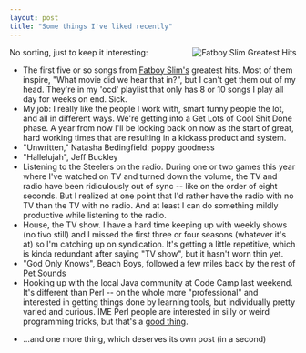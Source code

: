 ```yaml
---
layout: post
title: "Some things I've liked recently"
---
```




<img src="http://www.cwinters.com/images/blog/fatboy_slim_cover.jpg" alt="Fatboy Slim Greatest Hits" align="right" />
<p>No sorting, just to keep it interesting:</p>

<p><ul>
  <li>The first five or so songs from <a href="http://www.amazon.com/Greatest-Hits-Why-Try-Harder/dp/B000FC2GBE/">Fatboy Slim's</a> greatest hits. Most of them inspire, "What movie did we hear that in?", but I can't get them out of my head. They're in my 'ocd' playlist that only has 8 or 10 songs I play all day for weeks on end. Sick.</li>
  <li>My job: I really like the people I work with, smart funny people the lot, and all in different ways. We're getting into a Get Lots of Cool Shit Done phase. A year from now I'll be looking back on now as the start of great, hard working times that are resulting in a kickass product and system.</li>
  <li>"Unwritten," Natasha Bedingfield: poppy goodness</li>
  <li>"Hallelujah", Jeff Buckley</li>
   <li>Listening to the Steelers on the radio. During one or two games this year where I've watched on TV and turned down the volume, the TV and radio have been ridiculously out of sync -- like on the order of eight seconds. But I realized at one point that I'd rather have the radio with no TV than the TV with no radio. And at least I can do something mildly productive while listening to the radio.</li>
  <li>House, the TV show. I have a hard time keeping up with weekly shows (no tivo still) and I missed the first three or four seasons (whatever it's at) so I'm catching up on syndication. It's getting a little repetitive, which is kinda redundant after saying "TV show", but it hasn't worn thin yet.</li>
  <li>"God Only Knows", Beach Boys, followed a few miles back by the rest of <a href="http://www.amazon.com/Pet-Sounds-Beach-Boys/dp/B0000259CP/">Pet Sounds</a></li>
  <li>Hooking up with the local Java community at Code Camp last weekend. It's different than Perl -- on the whole more "professional" and interested in getting things done by learning tools, but individually pretty varied and curious. IME Perl people are interested in silly or weird programming tricks, but that's a <a href="http://www.cwinters.com/news/display/1067">good thing</a>.</p>
  <li>...and one more thing, which deserves its own post (in a second)</li>
</ul>


